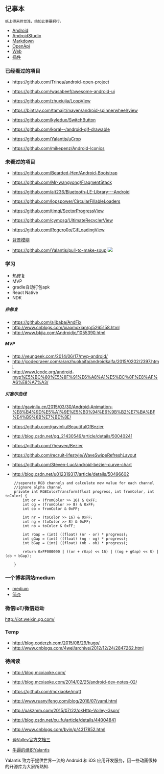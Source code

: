 ## 记事本

```
纸上得来终觉浅，绝知此事要躬行。
```



- [Android](https://github.com/KevinEnjoy/memorandum/blob/master/android.md) 
- [AndroidStudio](https://github.com/KevinEnjoy/memorandum/blob/master/AndroidStudio.md) 
- [Markdown](https://github.com/KevinEnjoy/memorandum/blob/master/markdown.md) 
- [OpenApi](https://github.com/KevinEnjoy/memorandum/blob/master/openApi.md) 
- [Web](https://github.com/KevinEnjoy/memorandum/blob/master/web.md) 
- [插件](https://github.com/KevinEnjoy/memorandum/blob/master/plugs.md) 

### 已经看过的项目

- https://github.com/Trinea/android-open-project

- https://github.com/wasabeef/awesome-android-ui

- https://github.com/zhuxiujia/LoopView 

- https://bintray.com/tamajit/maven/android-spinnerwheel/view

- https://github.com/kyleduo/SwitchButton

- https://github.com/koral--/android-gif-drawable

- https://github.com/Yalantis/uCrop

- https://github.com/mikepenz/Android-Iconics

 
### 未看过的项目

* https://github.com/Bearded-Hen/Android-Bootstrap

* https://github.com/Mr-wangyong/FragmentStack

* https://github.com/alt236/Bluetooth-LE-Library---Android

* https://github.com/lopspower/CircularFillableLoaders

* https://github.com/timqi/SectorProgressView

* https://github.com/cymcsg/UltimateRecyclerView

* https://github.com/Rogero0o/GifLoadingView

* [背景模糊](https://github.com/charbgr/BlurNavigationDrawer)

* https://github.com/Yalantis/pull-to-make-soup
![](https://raw.githubusercontent.com/Yalantis/PullToMakeSoup/master/PullToMakeSoupDemo/Resouces/recipe-finder.gif)



### 学习

- 热修复 
- MVP 
- gradle自动打包apk 
- React Native 
- NDK 

##### 热修复  
* https://github.com/alibaba/AndFix 
* http://www.cnblogs.com/xiaomoxian/p/5265158.html 
* http://www.bkjia.com/Androidjc/1055390.html 

##### MVP  
* http://yeungeek.com/2014/06/17/mvp-android/ 
* http://jcodecraeer.com/a/anzhuokaifa/androidkaifa/2015/0202/2397.html 
* http://www.lcode.org/android-mvp%E5%BC%80%E5%8F%91%E6%A8%A1%E5%BC%8F%E8%AF%A6%E8%A7%A3/ 


##### 贝塞尔曲线
* http://gavinliu.cn/2015/03/30/Android-Animation-%E8%B4%9D%E5%A1%9E%E5%B0%94%E6%9B%B2%E7%BA%BF%E4%B9%8B%E7%BE%8E/
* https://github.com/gavinliu/BeautifulOfBezier
* http://blog.csdn.net/qq_21430549/article/details/50040241
* https://github.com/7heaven/Bezier
* https://github.com/recruit-lifestyle/WaveSwipeRefreshLayout
* https://github.com/Steven-Luo/android-bezier-curve-chart

* http://blog.csdn.net/u012319317/article/details/50496602

```
	//seperate RGB channels and calculate new value for each channel
	//ignore alpha channel
	private int RGBColorTransform(float progress, int fromColor, int toColor) {
		int or = (fromColor >> 16) & 0xFF;
		int og = (fromColor >> 8) & 0xFF;
		int ob = fromColor & 0xFF;
	
		int nr = (toColor >> 16) & 0xFF;
		int ng = (toColor >> 8) & 0xFF;
		int nb = toColor & 0xFF;
	
		int rGap = (int) ((float) (nr - or) * progress);
		int gGap = (int) ((float) (ng - og) * progress);
		int bGap = (int) ((float) (nb - ob) * progress);
	
		return 0xFF000000 | ((or + rGap) << 16) | ((og + gGap) << 8) | (ob + bGap);
	
	}

```

### 一个博客网站medium

* [medium](https://medium.com/)
* [简介](http://36kr.com/p/208436.html)


### 微信IoT/微信运动
http://iot.weixin.qq.com/


### Temp
* http://blog.coderzh.com/2015/08/29/hugo/
* http://www.cnblogs.com/4wei/archive/2012/12/24/2847262.html


### 待阅读

* http://blog.mcxiaoke.com/

* http://blog.mcxiaoke.com/2014/02/25/android-dev-notes-02/

* https://github.com/mcxiaoke/mqtt

* http://www.ruanyifeng.com/blog/2016/07/yaml.html

* http://oakzmm.com/2015/07/22/okHttp-Volley-Gson/

* http://blog.csdn.net/xu_fu/article/details/44004841

* http://www.cnblogs.com/bvin/p/4317852.html

* [译Volley官方文档三](http://www.jianshu.com/p/40d27cbceb98)

* [牛逼的组织Yalantis](https://github.com/Yalantis)

Yalantis 致力于提供世界一流的 Android 和 iOS 应用开发服务，因一些动画很棒的开源库为大家所熟知.



